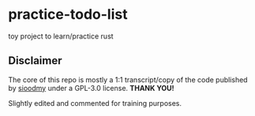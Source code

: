 # practice-todo-list
toy project to learn/practice rust


## Disclaimer

The core of this repo is mostly a 1:1 transcript/copy of the code published by [sioodmy](https://github.com/sioodmy/todo) under a GPL-3.0 license.
**THANK YOU!**

Slightly edited and commented for training purposes.

